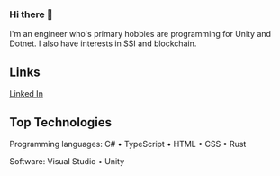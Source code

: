 ### Hi there 👋
I'm an engineer who's primary hobbies are programming for Unity and Dotnet.  I also have interests in SSI and blockchain.

## Links
[Linked In](https://www.linkedin.com/in/mattraffel/)  

## Top Technologies
Programming languages: C# • TypeScript • HTML • CSS • Rust

Software: Visual Studio • Unity


<!--
**tatmanblue/tatmanblue** is a ✨ _special_ ✨ repository because its `README.md` (this file) appears on your GitHub profile.

Here are some ideas to get you started:

- 🔭 I’m currently working on ...
- 🌱 I’m currently learning ...
- 👯 I’m looking to collaborate on ...
- 🤔 I’m looking for help with ...
- 💬 Ask me about ...
- 📫 How to reach me: ...
- 😄 Pronouns: ...
- ⚡ Fun fact: ...
-->
